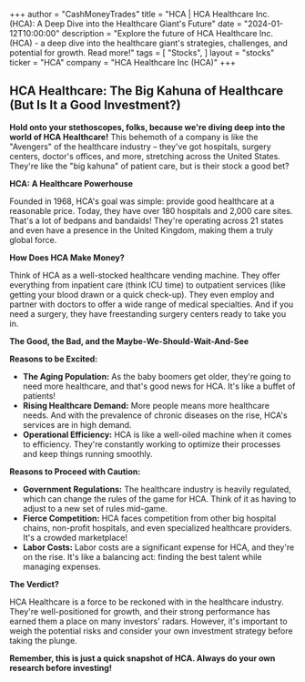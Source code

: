 +++
author = "CashMoneyTrades"
title = "HCA |  HCA Healthcare Inc. (HCA): A Deep Dive into the Healthcare Giant's Future"
date = "2024-01-12T10:00:00"
description = "Explore the future of HCA Healthcare Inc. (HCA) - a deep dive into the healthcare giant's strategies, challenges, and potential for growth. Read more!"
tags = [
"Stocks",
]
layout = "stocks"
ticker = "HCA"
company = "HCA Healthcare Inc (HCA)"
+++
        


## HCA Healthcare: The Big Kahuna of Healthcare (But Is It a Good Investment?)

**Hold onto your stethoscopes, folks, because we're diving deep into the world of HCA Healthcare!** This behemoth of a company is like the "Avengers" of the healthcare industry – they've got hospitals, surgery centers, doctor's offices, and more, stretching across the United States. They're like the "big kahuna" of patient care, but is their stock a good bet? 

**HCA: A Healthcare Powerhouse**

Founded in 1968, HCA's goal was simple: provide good healthcare at a reasonable price. Today, they have over 180 hospitals and 2,000 care sites. That's a lot of bedpans and bandaids! They're operating across 21 states and even have a presence in the United Kingdom, making them a truly global force.

**How Does HCA Make Money?**

Think of HCA as a well-stocked healthcare vending machine. They offer everything from inpatient care (think ICU time) to outpatient services (like getting your blood drawn or a quick check-up). They even employ and partner with doctors to offer a wide range of medical specialties. And if you need a surgery, they have freestanding surgery centers ready to take you in.

**The Good, the Bad, and the Maybe-We-Should-Wait-And-See**

**Reasons to be Excited:**

* **The Aging Population:** As the baby boomers get older, they're going to need more healthcare, and that's good news for HCA. It's like a buffet of patients! 
* **Rising Healthcare Demand:** More people means more healthcare needs. And with the prevalence of chronic diseases on the rise, HCA's services are in high demand. 
* **Operational Efficiency:** HCA is like a well-oiled machine when it comes to efficiency. They're constantly working to optimize their processes and keep things running smoothly. 

**Reasons to Proceed with Caution:**

* **Government Regulations:** The healthcare industry is heavily regulated, which can change the rules of the game for HCA. Think of it as having to adjust to a new set of rules mid-game.
* **Fierce Competition:** HCA faces competition from other big hospital chains, non-profit hospitals, and even specialized healthcare providers. It's a crowded marketplace! 
* **Labor Costs:** Labor costs are a significant expense for HCA, and they're on the rise. It's like a balancing act: finding the best talent while managing expenses.

**The Verdict?**

HCA Healthcare is a force to be reckoned with in the healthcare industry. They're well-positioned for growth, and their strong performance has earned them a place on many investors' radars. However, it's important to weigh the potential risks and consider your own investment strategy before taking the plunge. 

**Remember, this is just a quick snapshot of HCA. Always do your own research before investing!** 

        